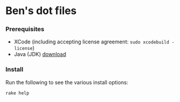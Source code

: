 # Ben's dot files

### Prerequisites

 * XCode (including accepting license agreement: `sudo xcodebuild -license`)
 * Java (JDK) [download](http://www.oracle.com/technetwork/java/javase/downloads/index.html)

### Install

Run the following to see the various install options:

```
rake help
```
